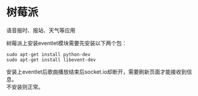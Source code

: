 # 树莓派

 语音报时、报站、天气等应用


树莓派上安装eventlet模块需要先安装以下两个包：
```
sudo apt-get install python-dev
sudo apt-get install libevent-dev
```
安装上eventlet后歌曲播放结束后socket.io却断开，需要刷新页面才能接收到信息。  
不安装则正常。